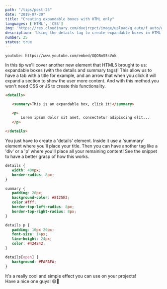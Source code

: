 ```yaml
---
path: "/tips/post-25"
date: "2019-07-30"
title: "Creating expandable boxes with HTML only"
languages: ['HTML', 'CSS']
img: 'https://res.cloudinary.com/duejrcpct/image/upload/q_auto/f_auto/w_1000/v1586693325/tips/25-1_ckpyyu.png'
description: 'Using the details tag to create expandable boxes in HTML'
number: 25
status: true
---
```


`youtube: https://www.youtube.com/embed/GQOBmS5sVok`

In this tip we'll cover another new element that HTML5 brought to us: expandable boxes (with the details and summary tags)!
This allow us to have a tab with a title for example, and an arrow that when you click it will expand a section to show the user more content. And with this method.you won't need CSS or JS to create this functionality.

 ```html
<details>

    <summary>This is an expandable box, click it!</summary>

    <p>
        Lorem ipsum dolor sit amet, consectetur adipiscing elit...
    </p>

</details>
 ```

You just have to create a 'details' element. Inside it use a 'summary' element where you'll place your title. Then you can have another tag like a 'div' or a 'p' where you'll place all your remaining content! See the snippet to have a better grasp of how this works.

 ```css
details {
    width: 400px;
    border-radius: 8px;
}

summary {
    padding: 20px;
    background-color: #8125E2;
    color:#fff;
    border-top-left-radius: 8px;
    border-top-right-radius: 8px;
}

details p {
    padding: 10px 20px;
    font-size: 14px;
    line-height: 24px;
    color: #424242;
}

details[open] {
    background: #FAFAFA;
}
 ```  
It's a really cool and simple effect you can use on your projects!  
Have a nice one guys! 😄👊